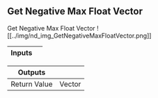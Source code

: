 ## Get Negative Max Float Vector
Get Negative Max Float Vector
![[../img/nd_img_GetNegativeMaxFloatVector.png]]

|Inputs||
|--|--|

|Outputs||
|--|--|
| Return Value | Vector |
